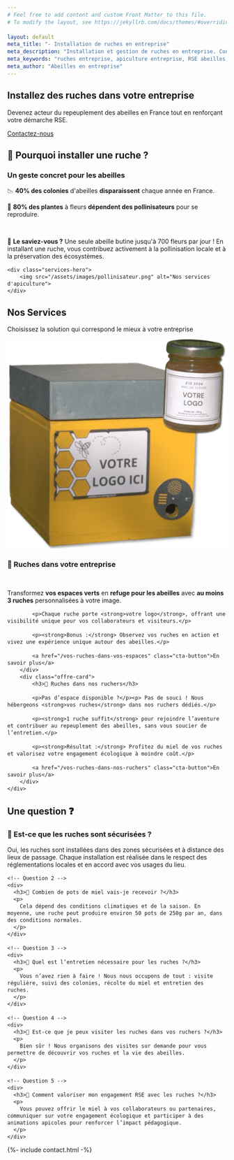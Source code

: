 ```yaml
---
# Feel free to add content and custom Front Matter to this file.
# To modify the layout, see https://jekyllrb.com/docs/themes/#overriding-theme-defaults

layout: default
meta_title: "- Installation de ruches en entreprise"
meta_description: "Installation et gestion de ruches en entreprise. Contribuez à la biodiversité avec nos solutions clé en main d'apiculture pour les entreprises."
meta_keywords: "ruches entreprise, apiculture entreprise, RSE abeilles, biodiversité entreprise, installation ruches professionnelles"
meta_author: "Abeilles en entreprise"
---
```


<section id="accueil" class="hero">
    <h1>Installez des ruches dans votre entreprise</h1>
    <p>Devenez acteur du repeuplement des abeilles en France tout en renforçant votre démarche RSE.</p>
    <a href="#contact" class="cta-button">Contactez-nous</a>
</section>

<section id="why" class="why">
    <h2>🐝 Pourquoi installer une ruche ?</h2>
    <h3>Un geste concret pour les abeilles</h3>
    <p>📉 <strong>40% des colonies</strong> d'abeilles <strong>disparaissent</strong> chaque année en France.</p>
    <p>🌿 <strong>80% des plantes</strong> à fleurs <strong>dépendent des pollinisateurs</strong> pour se reproduire.</p>
    <br/>
    <p>🔹 <strong>Le saviez-vous ?</strong> Une seule abeille butine jusqu'à 700 fleurs par jour ! En installant une ruche, vous contribuez activement à la pollinisation locale et à la préservation des écosystèmes.</p>
    
    <div class="services-hero">
        <img src="/assets/images/pollinisateur.png" alt="Nos services d'apiculture">
    </div>
</section>


<section id="services">
    <h2>Nos Services</h2>
    <p class="section-subtitle">Choisissez la solution qui correspond le mieux à votre entreprise</p>
    <div class="services-hero-simple">
        <img src="/assets/images/ruche_et_pots_transparent.png" alt="Pot avec logo entreprise">
    </div>
    <div class="offres-grid">
        <div class="offre-card">
            <h3>🐝 Ruches dans votre entreprise</h3>
<p>&nbsp;</p>
            <p>Transformez <strong>vos espaces verts</strong> en <strong>refuge pour les abeilles</strong> avec <strong>au moins 3 ruches</strong> personnalisées à votre image.</p>
            
            <p>Chaque ruche porte <strong>votre logo</strong>, offrant une visibilité unique pour vos collaborateurs et visiteurs.</p>
            
            <p><strong>Bonus :</strong> Observez vos ruches en action et vivez une expérience unique autour des abeilles.</p>
      
            <a href="/vos-ruches-dans-vos-espaces" class="cta-button">En savoir plus</a>
        </div>
        <div class="offre-card">
            <h3>🌼 Ruches dans nos ruchers</h3>

            <p>Pas d’espace disponible ?</p><p> Pas de souci ! Nous hébergeons <strong>vos ruches</strong> dans nos ruchers dédiés.</p>

            <p><strong>1 ruche suffit</strong> pour rejoindre l’aventure et contribuer au repeuplement des abeilles, sans vous soucier de l’entretien.</p>
            
            <p><strong>Résultat :</strong> Profitez du miel de vos ruches et valorisez votre engagement écologique à moindre coût.</p>
      
            <a href="/vos-ruches-dans-nos-ruchers" class="cta-button">En savoir plus</a>
        </div>
    </div>
</section>

<section id="faq">
  <h2>Une question ❓</h2>
  <div>
    <!-- Question 1 -->
    <div>
      <h3>📌 Est-ce que les ruches sont sécurisées ?</h3>
      <p>
        Oui, les ruches sont installées dans des zones sécurisées et à distance des lieux de passage. Chaque installation est réalisée dans le respect des réglementations locales  et en accord avec vos usages du lieu.
      </p>
    </div>

    <!-- Question 2 -->
    <div>
      <h3>📌 Combien de pots de miel vais-je recevoir ?</h3>
      <p>
        Cela dépend des conditions climatiques et de la saison. En moyenne, une ruche peut produire environ 50 pots de 250g par an, dans des conditions normales.
      </p>
    </div>

    <!-- Question 3 -->
    <div>
      <h3>📌 Quel est l’entretien nécessaire pour les ruches ?</h3>
      <p>
        Vous n’avez rien à faire ! Nous nous occupons de tout : visite régulière, suivi des colonies, récolte du miel et entretien des ruches.
      </p>
    </div>

    <!-- Question 4 -->
    <div>
      <h3>📌 Est-ce que je peux visiter les ruches dans vos ruchers ?</h3>
      <p>
        Bien sûr ! Nous organisons des visites sur demande pour vous permettre de découvrir vos ruches et la vie des abeilles.
      </p>
    </div>

    <!-- Question 5 -->
    <div>
      <h3>📌 Comment valoriser mon engagement RSE avec les ruches ?</h3>
      <p>
        Vous pouvez offrir le miel à vos collaborateurs ou partenaires, communiquer sur votre engagement écologique et participer à des animations apicoles pour renforcer l’impact pédagogique.
      </p>
    </div>
  </div>
</section>

{%- include contact.html -%}